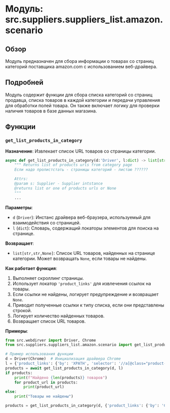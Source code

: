 # Модуль: src.suppliers.suppliers_list.amazon.scenario

## Обзор

Модуль предназначен для сбора информации о товарах со страниц категорий поставщика amazon.com с использованием веб-драйвера.

## Подробней

Модуль содержит функции для сбора списка категорий со страниц продавца, списка товаров в каждой категории и передачи управления для обработки полей товара. Он также включает логику для проверки наличия товаров в базе данных магазина.

## Функции

### `get_list_products_in_category`

**Назначение**: Извлекает список URL товаров со страницы категории.

```python
async def get_list_products_in_category(d:'Driver', l:dict) -> list[str,str,None]:
    """ Returns list of products urls from category page
    Если надо пролистстать - страницы категорий - листаю ??????

    Attrs:
    @param s: Supplier - Supplier intstance
    @returns list or one of products urls or None
    """
    ...
```

**Параметры**:

-   `d` (`Driver`): Инстанс драйвера веб-браузера, используемый для взаимодействия со страницей.
-   `l` (`dict`): Словарь, содержащий локаторы элементов для поиска на странице.

**Возвращает**:

-   `list[str,str,None]`: Список URL товаров, найденных на странице категории. Может возвращать `None`, если товары не найдены.

**Как работает функция**:

1.  Выполняет скроллинг страницы.
2.  Использует локатор `'product_links'` для извлечения ссылок на товары.
3.  Если ссылки не найдены, логирует предупреждение и возвращает `None`.
4.  Приводит полученные ссылки к типу списка, если они представлены строкой.
5.  Логирует количество найденных товаров.
6.  Возвращает список URL товаров.

**Примеры**:

```python
from src.webdirver import Driver, Chrome
from src.suppliers.suppliers_list.amazon.scenario import get_list_products_in_category

# Пример использования функции
d = Driver(Chrome)  # Инициализация драйвера Chrome
l = {'product_links': {'by': 'XPATH', 'selector': '//a[@class="product-link"]'}}  # Пример локатора
products = await get_list_products_in_category(d, l)
if products:
    print(f"Найдено {len(products)} товаров")
    for product_url in products:
        print(product_url)
else:
    print("Товары не найдены")
```
```python
products = get_list_products_in_category(d, {'product_links': {'by': 'CSS_SELECTOR', 'selector': '.product-item a'}})